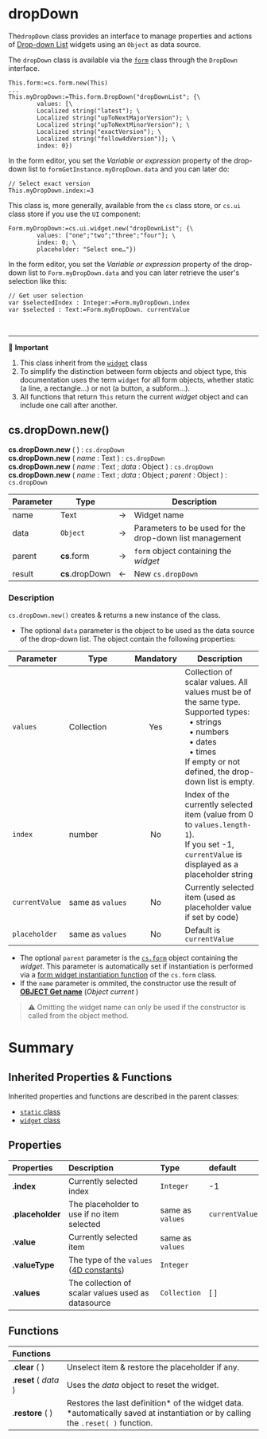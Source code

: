 # dropDown

The`dropDown` class provides an interface to manage properties and actions of [Drop-down List](https://developer.4d.com/docs/20/FormObjects/dropdownListOverview) widgets using an `Object` as data source.

The `dropDown` class is available via the [`form`](form.md#objects) class through the `DropDown` interface.

```4d
This.form:=cs.form.new(This)
...
This.myDropDown:=This.form.DropDown("dropDownList"; {\		values: [\		Localized string("latest"); \		Localized string("upToNextMajorVersion"); \		Localized string("upToNextMinorVersion"); \		Localized string("exactVersion"); \		Localized string("follow4dVersion")]; \		index: 0})
```

In the form editor, you set the *Variable or expression* property of the drop-down list to `formGetInstance.myDropDown.data` and you can later do:

```4d
// Select exact version
This.myDropDown.index:=3
```

This class is, more generally, available from the `cs` class store, or `cs.ui` class store if you use the `UI` component:

```4d
Form.myDropDown:=cs.ui.widget.new("dropDownList"; {\		values: ["one";"two";"three";"four"]; \		index: 0; \		placeholder: "Select one…"})
```

In the form editor, you set the *Variable or expression* property of the drop-down list to `Form.myDropDown.data` and you can later retrieve the user's selection like this:
```4d
// Get user selection
var $selectedIndex : Integer:=Form.myDropDown.index
var $selected : Text:=Form.myDropDown. currentValue
```
<br>
<hr>

📌 <b>Important</b>

1. This class inherit from the [`widget`](widget.md) class
2. To simplify the distinction between form objects and object type, this documentation uses the term `widget` for all form objects, whether static (a line, a rectangle…) or not (a button, a subform…).
3. All functions that return `This` return the current *widget* object and can include one call after another. 


## <a name="Constructor">cs.dropDown.new()</a>

**cs.dropDown.new** ( ) : `cs.dropDown`
<br>**cs.dropDown.new** ( *name* : Text ) : `cs.dropDown`
<br>**cs.dropDown.new** ( *name* : Text ; *data* : Object ) : `cs.dropDown`
<br>**cs.dropDown.new** ( *name* : Text ; *data* : Object ; *parent* : Object ) : `cs.dropDown`

|Parameter|Type||Description|
|---|---|---|---|
| name | Text | →| Widget name |
| data | `Object` | → | Parameters to be used for the drop-down list management |
| parent | **cs**.form | → | `form` object containing the *widget* |
| result | **cs**.dropDown | ← | New `cs.dropDown`

### Description

`cs.dropDown.new()` creates & returns a new instance of the class.
 
 * The optional `data` parameter is the object to be used as the data source of the drop-down list. The object contain the following properties:

|Parameter|Type| Mandatory |Description|
|---|---|:---:|---|
`values` | Collection | Yes | Collection of scalar values. All values must be of the same type. <br>Supported types:<br>  • strings<br>  • numbers<br>  • dates<br>  • times<br>If empty or not defined, the drop-down list is empty.
`index` | number | No | Index of the currently selected item (value from 0 to `values.length-1`). <br>If you set -1, `currentValue` is displayed as a placeholder string
`currentValue` | same as `values` | No | Currently selected item (used as placeholder value if set by code)
`placeholder` | same as `values` | No | Default is `currentValue`
  
 * The optional `parent` parameter is the [`cs.form`](form.md) object containing the *widget*. This parameter is automatically set if instantiation is performed via a [form widget instantiation function](form.md#objects) of the `cs.form` class.
* If the `name` parameter is ommited, the constructor use the result of **[OBJECT Get name](https://doc.4d.com/4Dv19/4D/19/OBJECT-Get-name.301-5392401.en.html)** (_Object current_ )

> ⚠️ Omitting the widget name can only be used if the constructor is called from the object method.

# Summary

## <a name="Inherited">Inherited Properties & Functions</a>

Inherited properties and functions are described in the parent classes:

* [`static` class](static.md)
* [`widget` class](widget.md)

## <a name="Properties">Properties</a>

|Properties|Description|Type|default|Writable|
|:----------|:-----------|:-----------|:-----------|:-----------:| 
|**.index** | Currently selected index | `Integer` | -1 | <font color="green">✓</font>
|**.placeholder** | The placeholder to use if no item selected | same as `values` | `currentValue` | <font color="green">✓</font>
|**.value** | Currently selected item | same as `values` |  | <font color="green">✓</font>
|**.valueType** | The type of the `values` ([4D constants](https://developer.4d.com/docs/commands/value-type))| `Integer` |  | <font color="red">x</font>
|**.values** | The collection of scalar values used as datasource| `Collection` | [ ] | <font color="green">✓</font>

## <a name="Functions">Functions</a>

| Functions | |
|:-------- |:------ | 
|.**clear** ( ) | Unselect item & restore the placeholder if any.
|.**reset** ( *data* ) | Uses the *data* object to reset the widget.
|.**restore** ( ) | Restores the last definition\* of the widget data.<br>\*automatically saved at instantiation or by calling the `.reset( )` function.
